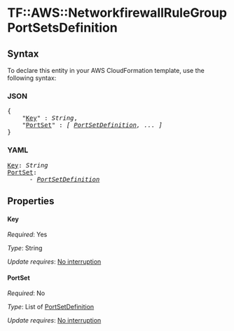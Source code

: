 # TF::AWS::NetworkfirewallRuleGroup PortSetsDefinition

## Syntax

To declare this entity in your AWS CloudFormation template, use the following syntax:

### JSON

<pre>
{
    "<a href="#key" title="Key">Key</a>" : <i>String</i>,
    "<a href="#portset" title="PortSet">PortSet</a>" : <i>[ <a href="portsetdefinition.md">PortSetDefinition</a>, ... ]</i>
}
</pre>

### YAML

<pre>
<a href="#key" title="Key">Key</a>: <i>String</i>
<a href="#portset" title="PortSet">PortSet</a>: <i>
      - <a href="portsetdefinition.md">PortSetDefinition</a></i>
</pre>

## Properties

#### Key

_Required_: Yes

_Type_: String

_Update requires_: [No interruption](https://docs.aws.amazon.com/AWSCloudFormation/latest/UserGuide/using-cfn-updating-stacks-update-behaviors.html#update-no-interrupt)

#### PortSet

_Required_: No

_Type_: List of <a href="portsetdefinition.md">PortSetDefinition</a>

_Update requires_: [No interruption](https://docs.aws.amazon.com/AWSCloudFormation/latest/UserGuide/using-cfn-updating-stacks-update-behaviors.html#update-no-interrupt)


